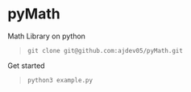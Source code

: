 # pyMath
Math Library on python
> ``git clone git@github.com:ajdev05/pyMath.git``

Get started
> ``python3 example.py``
